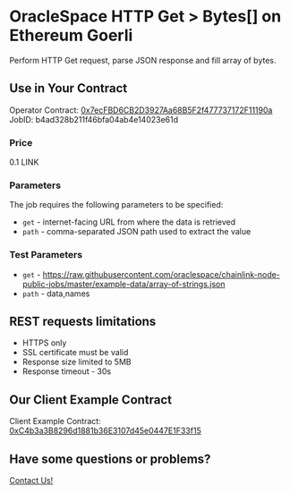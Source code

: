 # OracleSpace HTTP Get > Bytes[] on Ethereum Goerli

Perform HTTP Get request, parse JSON response and fill array of bytes.

## Use in Your Contract

Operator Contract: [0x7ecFBD6CB2D3927Aa68B5F2f477737172F11190a](https://goerli.etherscan.io/address/0x7ecFBD6CB2D3927Aa68B5F2f477737172F11190a)  
JobID: b4ad328b211f46bfa04ab4e14023e61d

### Price

0.1 LINK

### Parameters

The job requires the following parameters to be specified:

- `get` - internet-facing URL from where the data is retrieved
- `path` - comma-separated JSON path used to extract the value

### Test Parameters

- `get` - https://raw.githubusercontent.com/oraclespace/chainlink-node-public-jobs/master/example-data/array-of-strings.json
- `path` - data,names

## REST requests limitations

- HTTPS only
- SSL certificate must be valid
- Response size limited to 5MB
- Response timeout - 30s

## Our Client Example Contract

Client Example Contract: [0xC4b3a3B8296d1881b36E3107d45e0447E1F33f15](https://goerli.etherscan.io/address/0xC4b3a3B8296d1881b36E3107d45e0447E1F33f15)

## Have some questions or problems?

[Contact Us!](https://github.com/oraclespace/chainlink-node-public-jobs#contact-us)
